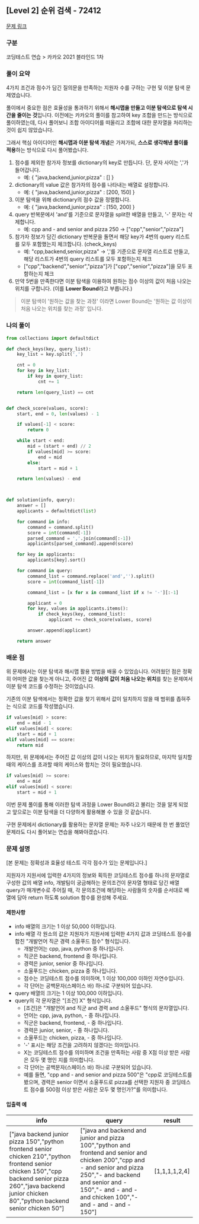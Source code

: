 ## [Level 2] 순위 검색 - 72412

[문제 링크](https://school.programmers.co.kr/learn/courses/30/lessons/72412)

### 구분

코딩테스트 연습 > 카카오 2021 블라인드 1차

### 풀이 요약

4가지 조건과 점수가 담긴 질의문을 만족하는 지원자 수를 구하는 구현 및 이분 탐색 문제였습니다.

풀이에서 중요한 점은 효율성을 통과하기 위해서 **해시맵을 만들고 이분 탐색으로 탐색 시간을 줄이는 것**입니다. 이전에는 카카오의 풀이를 참고하여 key 조합을 만드는 방식으로 풀이하였는데, 다시 풀어보니 조합 아이디어를 떠올리고 조합에 대한 문자열을 처리하는 것이 쉽지 않았습니다.

그래서 핵심 아이디어인 **해시맵과 이분 탐색 개념**은 가져가되, **스스로 생각해낸 풀이를 적용**하는 방식으로 다시 풀어봤습니다.

1. 점수를 제외한 참가자 정보를 dictionary의 key로 만듭니다. 단, 문자 사이는 ','가 들어갑니다.
   - 예: { "java,backend,junior,pizza" : [] }
2. dictionary의 value 값은 참가자의 점수를 나타내는 배열로 설정합니다.
   - 예: { "java,backend,junior,pizza" : [200, 150] }
3. 이분 탐색을 위해 dictionary의 점수 값을 정렬합니다.
   - 예: { "java,backend,junior,pizza" : [150, 200] }
4. query 반복문에서 'and'를 기준으로 문자열을 split한 배열을 만들고, '-' 문자는 삭제합니다.
   - 예: cpp and - and senior and pizza 250 -> ["cpp","senior","pizza"]
5. 참가자 정보가 담긴 dictionary 반복문을 돌면서 해당 key가 4번의 query 리스트를 모두 포함했는지 체크합니다. (check_keys)
   - 예: "cpp,backend,senior,pizza" -> ','를 기준으로 문자열 리스트로 만들고, 해당 리스트가 4번의 query 리스트를 모두 포함하는지 체크
   - ["cpp","backend","senior","pizza"]가 ["cpp","senior","pizza"]을 모두 포함하는지 체크
6. 만약 5번을 만족한다면 이분 탐색을 이용하여 원하는 점수 이상의 값이 처음 나오는 위치를 구합니다. (이를 **Lower Bound**라고 부릅니다.)

> 이분 탐색이 '원하는 값을 찾는 과정' 이라면 Lower Bound는 '원하는 값 이상이 처음 나오는 위치를 찾는 과정' 입니다.

### 나의 풀이

```python
from collections import defaultdict

def check_keys(key, query_list):
    key_list = key.split(',')

    cnt = 0
    for key in key_list:
        if key in query_list:
            cnt += 1

    return len(query_list) == cnt


def check_score(values, score):
    start, end = 0, len(values) - 1

    if values[-1] < score:
        return 0

    while start < end:
        mid = (start + end) // 2
        if values[mid] >= score:
            end = mid
        else:
            start = mid + 1

    return len(values) - end



def solution(info, query):
    answer = []
    applicants = defaultdict(list)

    for command in info:
        command = command.split()
        score = int(command[-1])
        parsed_command = ','.join(command[:-1])
        applicants[parsed_command].append(score)

    for key in applicants:
        applicants[key].sort()

    for command in query:
        command_list = command.replace('and','').split()
        score = int(command_list[-1])

        command_list = [x for x in command_list if x != '-'][:-1]

        applicant = 0
        for key, values in applicants.items():
            if check_keys(key, command_list):
                applicant += check_score(values, score)

        answer.append(applicant)

    return answer
```

### 배운 점

위 문제에서는 이분 탐색과 해시맵 활용 방법을 배울 수 있었습니다. 어려웠던 점은 정확히 어떠한 값을 찾는게 아니고, 주어진 값 **이상의 값이 처음 나오는 위치**를 찾는 문제여서 이분 탐색 코드를 수정하는 것이었습니다.

기존의 이분 탐색에서는 정확한 값을 찾기 위해서 값이 일치하지 않을 때 범위를 좁혀주는 식으로 코드를 작성했습니다.

```Python
if values[mid] > score:
    end = mid - 1
elif values[mid] < score:
    start = mid + 1
elif values[mid] == score:
    return mid
```

하지만, 위 문제에서는 주어진 값 이상의 값이 나오는 위치가 필요하므로, 마지막 일치할 때의 케이스를 초과할 때의 케이스와 합치는 것이 필요했습니다.

```Python
if values[mid] >= score:
    end = mid
elif values[mid] < score:
    start = mid + 1
```

이번 문제 풀이를 통해 이러한 탐색 과정을 Lower Bound라고 불리는 것을 알게 되었고 앞으로는 이분 탐색을 더 다양하게 활용해볼 수 있을 것 같습니다.

구현 문제에서 dictionary를 활용하는 문자열 문제는 자주 나오기 때문에 한 번 풀었던 문제라도 다시 풀어보는 연습을 해봐야겠습니다.

### 문제 설명

[본 문제는 정확성과 효율성 테스트 각각 점수가 있는 문제입니다.]

지원자가 지원서에 입력한 4가지의 정보와 획득한 코딩테스트 점수를 하나의 문자열로 구성한 값의 배열 info, 개발팀이 궁금해하는 문의조건이 문자열 형태로 담긴 배열 query가 매개변수로 주어질 때,
각 문의조건에 해당하는 사람들의 숫자를 순서대로 배열에 담아 return 하도록 solution 함수를 완성해 주세요.

<h4>제한사항</h4>

- info 배열의 크기는 1 이상 50,000 이하입니다.
- info 배열 각 원소의 값은 지원자가 지원서에 입력한 4가지 값과 코딩테스트 점수를 합친 "개발언어 직군 경력 소울푸드 점수" 형식입니다.
  - 개발언어는 cpp, java, python 중 하나입니다.
  - 직군은 backend, frontend 중 하나입니다.
  - 경력은 junior, senior 중 하나입니다.
  - 소울푸드는 chicken, pizza 중 하나입니다.
  - 점수는 코딩테스트 점수를 의미하며, 1 이상 100,000 이하인 자연수입니다.
  - 각 단어는 공백문자(스페이스 바) 하나로 구분되어 있습니다.
- query 배열의 크기는 1 이상 100,000 이하입니다.
- query의 각 문자열은 "[조건] X" 형식입니다.
  - [조건]은 "개발언어 and 직군 and 경력 and 소울푸드" 형식의 문자열입니다.
  - 언어는 cpp, java, python, - 중 하나입니다.
  - 직군은 backend, frontend, - 중 하나입니다.
  - 경력은 junior, senior, - 중 하나입니다.
  - 소울푸드는 chicken, pizza, - 중 하나입니다.
  - '-' 표시는 해당 조건을 고려하지 않겠다는 의미입니다.
  - X는 코딩테스트 점수를 의미하며 조건을 만족하는 사람 중 X점 이상 받은 사람은 모두 몇 명인 지를 의미합니다.
  - 각 단어는 공백문자(스페이스 바) 하나로 구분되어 있습니다.
  - 예를 들면, "cpp and - and senior and pizza 500"은 "cpp로 코딩테스트를 봤으며, 경력은 senior 이면서 소울푸드로 pizza를 선택한 지원자 중 코딩테스트 점수를 500점 이상 받은 사람은 모두 몇 명인가?"를 의미합니다.

<h4>입출력 예</h4>
<table>
        <thead><tr>
<th>info</th>
<th>query</th>
<th>result</th>
</tr>
</thead>
        <tbody>
<tr>
<td>["java backend junior pizza 150","python frontend senior chicken 210","python frontend senior chicken 150","cpp backend senior pizza 260","java backend junior chicken 80","python backend senior chicken 50"]</td>
<td>["java and backend and junior and pizza 100","python and frontend and senior and chicken 200","cpp and - and senior and pizza 250","- and backend and senior and - 150","- and - and - and chicken 100","- and - and - and - 150"]</td>
<td>[1,1,1,1,2,4]</td>
</tr>
</tbody>
      </table>
